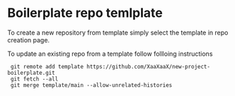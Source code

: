 # Boilerplate repo temlplate

To create a new repository from template simply select the template in repo creation page.

To update an existing repo from a template follow follloing instructions
```shell
 git remote add template https://github.com/XaaXaaX/new-project-boilerplate.git
 git fetch --all
 git merge template/main --allow-unrelated-histories

```
